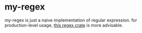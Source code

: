 # my-regex
my-regex is just a naive implementation of regular expression. 
for production-level usage, [this regex crate](https://github.com/rust-lang/regex) is more advisable. 
